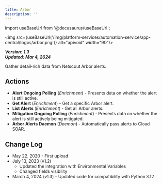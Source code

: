 ```yaml
---
title: Arbor
description: ''
---
```


import useBaseUrl from '@docusaurus/useBaseUrl';

<img src={useBaseUrl('/img/platform-services/automation-service/app-central/logos/arbor.png')} alt="apivoid" width="90"/>

***Version: 1.3  
Updated: Mar 4, 2024***

Gather detail-rich data from Netscout Arbor alerts.

## Actions

* **Alert Ongoing Polling** (*Enrichment*) - Presents data on whether the alert is still active.
* **Get Alert** (*Enrichment*) - Get a specific Arbor alert.
* **List Alerts** (*Enrichment*) - Get all Arbor alerts.
* **Mitigation Ongoing Polling** (*Enrichment*) - Presents data on whether the alert is still actively being mitigated.
* **Arbor Alerts Daemon** (*Daemon*) - Automatically pass alerts to Cloud SOAR.

## Change Log

* May 22, 2020 - First upload
* July 13, 2023 (v1.2)
    + Updated the integration with Environmental Variables
    + Changed fields visibility
* March 4, 2024 (v1.3) - Updated code for compatibility with Python 3.12
